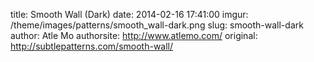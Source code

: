 title: Smooth Wall (Dark)
date:  2014-02-16 17:41:00
imgur: /theme/images/patterns/smooth_wall-dark.png
slug: smooth-wall-dark
author: Atle Mo
authorsite: http://www.atlemo.com/
original: http://subtlepatterns.com/smooth-wall/
